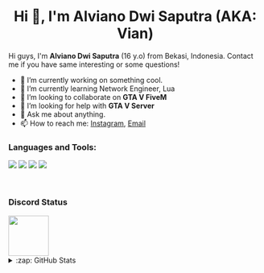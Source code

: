 <h1 align="center">Hi 👋, I'm Alviano Dwi Saputra (AKA: Vian)</h1>

Hi guys, I'm **Alviano Dwi Saputra** (16 y.o) from Bekasi, Indonesia. Contact me if you have same interesting or some questions!
- 🔭 I’m currently working on something cool.
- 🌱 I’m currently learning Network Engineer, Lua
- 👯 I’m looking to collaborate on **GTA V FiveM**
- 🤔 I’m looking for help with **GTA V Server**
- 💬 Ask me about anything.
- 📫 How to reach me: [Instagram](https://instagram.com/nvv.yann), [Email](mailto:alvianodwi9@gmail.com)

### Languages and Tools:
<p align="left">
<img src="https://img.shields.io/badge/Node.JS-black?style=for-the-badge&logo=node.js" />
<img src="https://img.shields.io/badge/-HTML5-black?style=for-the-badge&logo=HTML5" />
<img src="https://img.shields.io/badge/CSS-black?style=for-the-badge&logo=css3&logoColor=#1572B6" />
<img src="https://img.shields.io/badge/Javascript-black?style=for-the-badge&logo=javascript" />
</p>
<br />

### Discord Status
<a href="https://discord.com/users/497968943802220565">
<img height="80px" src="https://discord.c99.nl/widget/theme-4/497968943802220565.png" />
</a>

<details>
  <summary>:zap: GitHub Stats</summary>
</br>
<img align="center" alt="Alviano's GitHub Stats" src="https://github-readme-stats.vercel.app/api?username=AlvianoDwi&show_icons=true&locale=en&theme=dark&layout=compact" />

<!--
**AlvianoDwi/AlvianoDwi** is a ✨ _special_ ✨ repository because its `README.md` (this file) appears on your GitHub profile.

Here are some ideas to get you started:

- 🔭 I’m currently working on ...
- 🌱 I’m currently learning ...
- 👯 I’m looking to collaborate on ...
- 🤔 I’m looking for help with ...
- 💬 Ask me about ...
- 📫 How to reach me: ...
- 😄 Pronouns: ...
- ⚡ Fun fact: ...
-->
